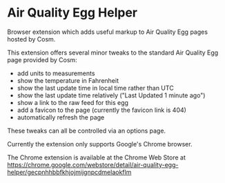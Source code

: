 Air Quality Egg Helper
============

Browser extension which adds useful markup to Air Quality Egg pages hosted by Cosm.

This extension offers several minor tweaks to the standard Air Quality Egg page provided by Cosm:

* add units to measurements
* show the temperature in Fahrenheit
* show the last update time in local time rather than UTC
* show the last update time relatively ("Last Updated 1 minute ago")
* show a link to the raw feed for this egg
* add a favicon to the page (currently the favicon link is 404)
* automatically refresh the page

These tweaks can all be controlled via an options page.

Currently the extension only supports Google's Chrome browser.

The Chrome extension is available at the Chrome Web Store at https://chrome.google.com/webstore/detail/air-quality-egg-helper/gecpnhhbbfkhjojmijgnpcdmelaokflm

